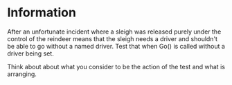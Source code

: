 # Information

After an unfortunate incident where a sleigh was released purely under the control
of the reindeer means that the sleigh needs a driver and shouldn't be able to go 
without a named driver.
Test that when Go() is called without a driver being set.

Think about about what you consider to be the action of the test and what is arranging.
```